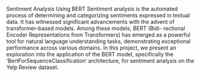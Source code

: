 Sentiment Analysis Using BERT
Sentiment analysis is the automated process of determining and categorizing sentiments expressed in textual data. It has witnessed significant advancements with the advent of transformer-based models. Among these models, BERT (Bidi- rectional Encoder Representations from Transformers) has emerged as a powerful tool for natural language understanding tasks, demonstrating exceptional performance across various domains. In this project, we present an exploration into the application of the BERT model, specifically the ‘BertForSequenceClassification‘ architecture, for sentiment analysis on the Yelp Review dataset.
